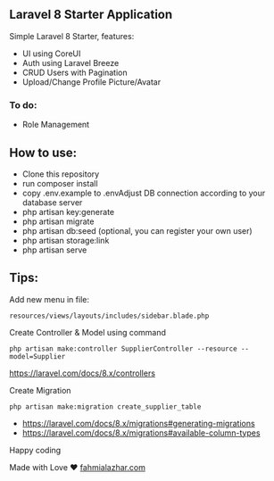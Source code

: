 ## Laravel 8 Starter Application

Simple Laravel 8 Starter, features:

- UI using CoreUI
- Auth using Laravel Breeze
- CRUD Users with Pagination
- Upload/Change Profile Picture/Avatar

### To do:

- Role Management

## How to use:

- Clone this repository
- run composer install
- copy .env.example to .envAdjust DB connection according to your database server
- php artisan key:generate
- php artisan migrate
- php artisan db:seed (optional, you can register your own user)
- php artisan storage:link   
- php artisan serve

## Tips:

Add new menu in file: 

`resources/views/layouts/includes/sidebar.blade.php`


Create Controller & Model using command

`php artisan make:controller SupplierController --resource --model=Supplier`

https://laravel.com/docs/8.x/controllers

Create Migration

`php artisan make:migration create_supplier_table`

- https://laravel.com/docs/8.x/migrations#generating-migrations
- https://laravel.com/docs/8.x/migrations#available-column-types



Happy coding

Made with Love ❤️
[fahmialazhar.com](https://fahmialazhar.com)